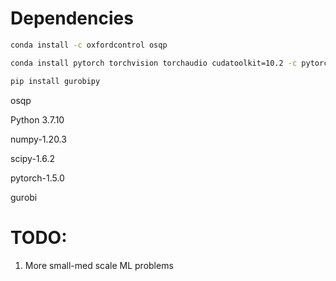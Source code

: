 # Dependencies

```bash
conda install -c oxfordcontrol osqp

conda install pytorch torchvision torchaudio cudatoolkit=10.2 -c pytorch

pip install gurobipy
```


osqp

Python 3.7.10

numpy-1.20.3

scipy-1.6.2

pytorch-1.5.0

gurobi



# TODO:

1. More small-med scale ML problems
